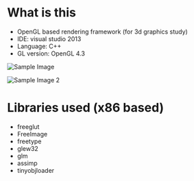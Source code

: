 
# What is this
* OpenGL based rendering framework (for 3d graphics study)
* IDE: visual studio 2013
* Language: C++
* GL version: OpenGL 4.3

![Sample Image](https://cloud.githubusercontent.com/assets/11644393/15381530/30adbcc2-1dbb-11e6-9286-13c0f82e6f92.jpg)

![Sample Image 2](https://cloud.githubusercontent.com/assets/11644393/19237188/8d54a5c0-8f36-11e6-9051-8e2296744c82.png)

# Libraries used (x86 based)
* freeglut
* FreeImage
* freetype
* glew32
* glm
* assimp
* tinyobjloader
